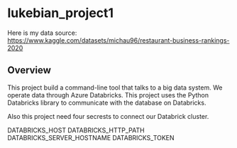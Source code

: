 # lukebian_project1 

Here is my data source: https://www.kaggle.com/datasets/michau96/restaurant-business-rankings-2020

## Overview
This project build a command-line tool that talks to a big data system. We operate data through Azure Databricks. This project uses the Python Databricks library to communicate with the database on Databricks. 

Also this project need four secrests to connect our Databrick cluster.

  DATABRICKS_HOST
  DATABRICKS_HTTP_PATH
  DATABRICKS_SERVER_HOSTNAME
  DATABRICKS_TOKEN
